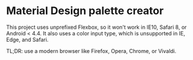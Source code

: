 # Material Design palette creator

This project uses unprefixed Flexbox, so it won't work in IE10, Safari 8, or Android < 4.4. It also uses a color input type, which is unsupported in IE, Edge, and Safari.
 
TL;DR: use a modern browser like Firefox, Opera, Chrome, or Vivaldi.